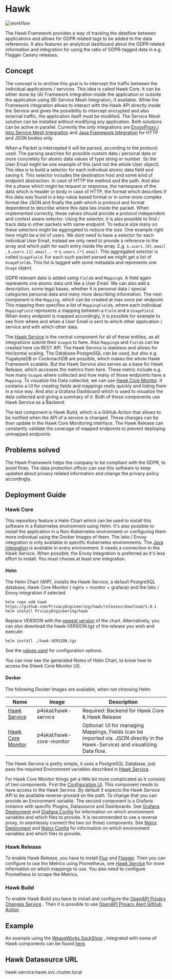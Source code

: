 # Hawk

![workflow](https://github.com/PrivacyEngineering/hawk/actions/workflows/main.yml/badge.svg)

The Hawk Framework provides a way of tracking the dataflow between applications and allows for GDPR
related tags to be added to the data references. It also features an analytical dashboard about the
GDPR related information and integration for using the ratio of GDPR-tagged data in e.g. Flagger
Canary releases.

## Concept

The concept is to archive this goal is to intercept the traffic between the individual applications
/ services. This idea is called Hawk Core. It can be either done by (A) Framework Integration inside
the application or outside the application using (B) Service Mesh Integration, if available. While
the Framework integration allows to interact with the Hawk API directly inside the Service and gives
the possibility to intercept encrypted and also external traffic, the application itself must be
modified. The Service Mesh solution can be installed without modifying any application. Both
solutions can be active in parallel. Currently the only integrations
are [EnvoyProxy / Istio Service Mesh Integration]() and [Java Framework Integration]() for HTTP and
JSON bodies only.

When a Packet is intercepted it will be parsed, according to the protocol used. The parsing searches
for possible custom data / personal data or more concretely for atomic data values of type string or
number. So the User Email might be one example of this (and not the whole User object). The idea is
to build a selector for each individual atomic data field and saving it. This selector includes the
destination host and some kind of endpoint abstraction. In case of HTTP the method and the path. And
also the a phase which might be request or response, the namespace of the data which is header or
body in case of HTTP, the format which describes if this data was found in a key-value based format
or in some more complex format like JSON and finally the path which is protocol and format dependend
to describe where this data lies inside the packet. When implemented correctly, these values should
provide a protocol independent and context aware selector. Using the selector, it is also possible
to find / track data in other packets with same endpoint. To reduce size many on these selectors
might be aggregated to reduce the size. One example right here might be a list of users. We dont
need to have a selector for each individual User Email, instead we only need to provide a reference
to the array and which path for each entry inside the array. E.g. `$.users.[0].email`
, `$.users.[1].email` ... -> `$.users.[*].email`. This aggregated selector is called `UsageField`.
For each such packet parsed we might get a list of `UsageField`s. This list is tagged with some
metadata and represents one `Usage` object.

GDPR relevant data is added using `Field`s and `Mapping`s. A field again represents one atomic data
unit like a User Email. We can also add a description, some legal bases, whether it is personal data
/ special categories personal data and many more describing information. The next component is
the `Mapping`, which can be created at max once per endpoint. This mapping then specifies a list
of `MappingField`s, where each individual `MappingField` represents a mapping between a `Field` and
a `UsageField`. When every endpoint is mapped accordingly, it is possible for example to see from
where and when a User Email is sent to which other application / service and with which other data.

The [Hawk Service](https://github.com/PrivacyEngineering/hawk-service) is the central component for
all of these entities, as all integrations submit their `Usage`s to here. Also `Mapping`s
and `Field`s can be created here via REST API. The Hawk Service is stateless and allows for
Horizontal scaling. The Database PostgreSQL can be used, but also e.g. YugabyteDB or CockroachDB are
possible, which makes the whole Hawk Framework scalable. But the Hawk Service also serves as a base
for Hawk Release, which accesses the metrics from here. These metric include e.g. how many `Usage`s
where collected and how many of those endpoints have a `Mapping`. To visualize the Data collected,
we can use [Hawk Core Monitor](https://github.com/PrivacyEngineering/hawk-core-monitor). It contains
a UI for creating fields and mappings really quickly and listing them in a nice way. And also a
Grafana Dashboard which is used to visualize the data collected and giving a summary of it. Both of
these components use Hawk Service as a Backend.

The last component is Hawk Build, which is a GitHub Action that allows to be notified when the API
of a service is changed. These changes can be then update in the Hawk Core Monitoring interface. The
Hawk Release can constantly validate the coverage of mapped endpoints to prevent deploying unmapped
endpoints.

## Problems solved

The Hawk Framework helps the company to be compliant with the GDPR, to avoid fines. The data
protection officer can use this software to keep updated about privacy related information and
change the privacy policy accordingly.

## Deployment Guide

### Hawk Core

This repository feature a Helm Chart which can be used to install this software in a Kubernetes
environment using Helm. It's also possible to install the application in a Non-Kubernetes
environment or configuring them more individual using the Docker Images of them. The Istio / Envoy
integration is only available in specific Kubernetes environments.
The [Java integration](https://github.com/PrivacyEngineering/hawk-integration-java) is available in
every environment. It needs a connection to the Hawk Service. When possible, the Envoy Integration
is preferred as it's less effort to install. You must choose at least one integration.

#### Helm

The Helm Chart (WIP), installs the Hawk-Service, a default PostgreSQL database, Hawk Core Monitor (
nginx + monitor + grafana) and the Istio / Envoy integration if selected.

```shell
helm repo add hawk https://github.com/PrivacyEngineering/hawk/releases/download/1.0.1
helm install PrviacyEngineering/hawk
```

Replace VERSION with the [newest version](https://github.com/TUB-CNPE-TB/hawk/releases) of the chart.
Alternatively, you can also download the hawk-VERSION.tgz of the release you wish and execute:
```shell
helm install ./hawk-VERSION.tgz
```

See the [values.yaml](values.yaml) for configuration options.

You can now see the generated Notes of Helm Chart, to know how to access the [Hawk Core Monitor UI].

#### Docker

The following Docker Images are available, when not choosing Helm:

| Name                                                                         | Image                    | Description                                                                                                                    |
|------------------------------------------------------------------------------|--------------------------|--------------------------------------------------------------------------------------------------------------------------------|
| [Hawk Service](https://github.com/PrivacyEngineering/hawk-service)           | p4skal/hawk-service      | Required: Backend for Hawk Core & Hawk Release                                                                                 |
| [Hawk Core Monitor](https://github.com/PrivacyEngineering/hawk-core-monitor) | p4skal/hawk-core-monitor | Optional: UI for managing Mappings, Fields (can be imported via. JSON directly in the Hawk-Service) and visualizing Data flow. |

The Hawk Service is pretty simple, it uses a PostgreSQL Database, just pass the required Environment
variables described in [Hawk Service](https://github.com/PrivacyEngineering/hawk-service).

For Hawk Core Monitor things get a little bit more complicated as it consists of two components.
First the [Configuration UI](https://github.com/PrivacyEngineering/hawk-core-monitor). This
component needs to have access to the Hawk Service. By default it expects the Hawk Service API to be
available reverse-proxied on the path. To change that you can provide an Environment variable. The
second component is a Grafana instance with specific Plugins, Datasource and Dashboards.
See [Grafana Deployment](templates/grafana-deployment.yaml)
and [Grafana Config](templates/grafana-config.yaml) for information on which environment variables
and which files to provide. It is recommended to use a reverse proxy, to seamlessly connect the
two (or three) components. See [Nginx Deployment](templates/nginx-deployment.yaml)
and [Nginx Config](templates/nginx-config.yaml) for information on which environment variables and
which files to provide.

### Hawk Release

To enable Hawk Release, you have to install [Flux](https://github.com/fluxcd/flux)
and [Flagger](https://github.com/fluxcd/flagger). Then you can configure to use the Metrics using
Prometheus, see [Hawk Service](https://github.com/PrivacyEngineering/hawk-service) for more
information on which mappings to use. You also need to configure Prometheus to scrape the Metrics.

### Hawk Build

To enable Hawk Build you have to install and configure
the [OpenAPI Privacy Changes Service](https://github.com/TUB-CNPE-TB/openapi-privacy-changes-service)
. Then it is possible to
use [OpenAPI Privacy Alert GitHub Action](https://github.com/TUB-CNPE-TB/openapi-privacy-alert-action)
.

## Example

An example using the [WeaveWorks SockShop](https://github.com/microservices-demo/microservices-demo)
, integrated with some of Hawk components can be
found [here](https://github.com/PrivacyEngine/hawk-sockshop).


## Hawk Datasource URL
hawk-service.hawk.svc.cluster.local